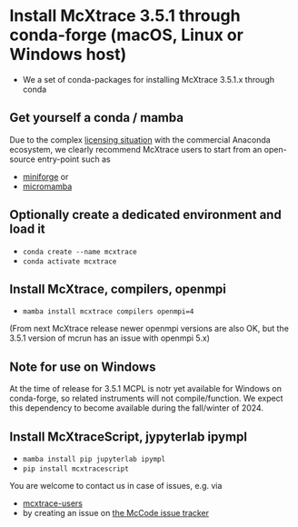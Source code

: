 # Install McXtrace 3.5.1 through conda-forge (macOS, Linux or Windows host)

* We a set of conda-packages for installing McXtrace 3.5.1.x through conda

## Get yourself a conda / mamba
Due to the complex [licensing situation](https://discuss.scientific-python.org/t/response-to-anaconda-switch-to-paid-plans/1395) with the commercial Anaconda ecosystem, we clearly recommend McXtrace users to start from an open-source entry-point such as
* [miniforge](https://github.com/conda-forge/miniforge) or
* [micromamba](https://mamba.readthedocs.io/en/latest/user_guide/micromamba.html)

## Optionally create a dedicated environment and load it
* ```conda create --name mcxtrace ```
* ```conda activate mcxtrace```

## Install McXtrace, compilers, openmpi
* ```mamba install mcxtrace compilers openmpi=4```
  
(From next McXtrace release newer openmpi versions are also OK, but the 3.5.1 version of mcrun has an issue with openmpi 5.x)

## Note for use on Windows
At the time of release for 3.5.1 MCPL is notr yet available for Windows on conda-forge, so related instruments will not compile/function.
We expect this dependency to become available during the fall/winter of 2024.

## Install McXtraceScript, jypyterlab ipympl
* ```mamba install pip jupyterlab ipympl```
* ```pip install mcxtracescript```

You are welcome to contact us in case of issues, e.g. via
*   [mcxtrace-users](mailto:mcxtrace-users@mcxtrace.org)
* by creating an issue on [the McCode issue tracker](https://github.com/McStasMcXtrace/McCode/issues)
